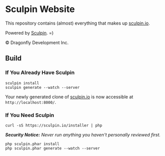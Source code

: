 Sculpin Website
===============

This repository contains (almost) everything that makes up
[sculpin.io](http://sculpin.io).

Powered by [Sculpin](https://github.com/sculpin/sculpin). =)

&copy; Dragonfly Development Inc.


Build
-----

### If You Already Have Sculpin

    sculpin install
    sculpin generate --watch --server

Your newly generated clone of [sculpin.io](https://sculpin.io) is now
accessible at `http://localhost:8000/`.

### If You Need Sculpin

    curl -sS https://sculpin.io/installer | php

***Security Notice:*** *Never run anything you haven't personally reviewed
first.*

    php sculpin.phar install
    php sculpin.phar generate --watch --server
